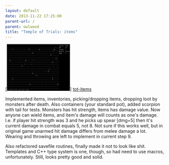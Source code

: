 ```yaml
---
layout: default
date: 2013-11-22 17:25:00
parent-url: /
parent: owlwood
title: "Temple of Trials: items"
---
```

[![tot-items][tot-items-thumb]] [tot-items]

Implemented items, inventories, picking/dropping items, dropping loot by monsters after death. Also containers (your standard pot), added scorpion with tail for tests. Monsters has hit strength, items has damage value. Now anyone can wield items, and item's damage will counts as one's damage. I.e. if player hit strength was 3 and he picks up spear [dmg=5] then it's current damage in combat equals 5, not 8. Not sure if this works well, but in original game unarmed hit damage differs from melee damage a lot. Wearing and throwing are left to implement in current step 9.  
  
Also refactored savefile routines, finally made it not to look like shit. Templates and C++ type system is one, though, so had need to use macros, unfortunately. Still, looks pretty good and solid.  
  
[tot-items]: /images/tot-items.png
[tot-items-thumb]: /thumbs/tot-items.png
